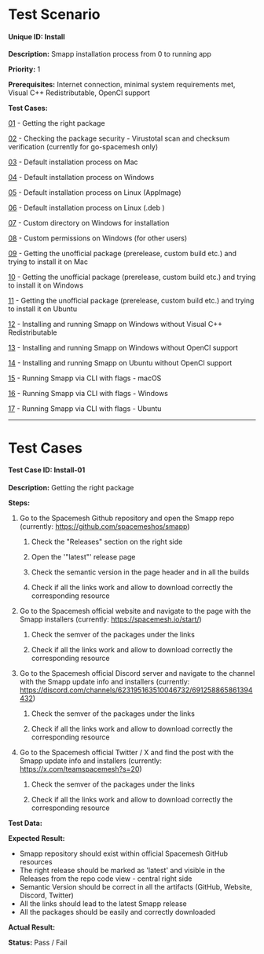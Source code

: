 # Test Scenario

#### Unique ID: Install

**Description:** Smapp installation process from 0 to running app

**Priority:** 1

**Prerequisites:** Internet connection, minimal system requirements met, Visual C++ Redistributable, OpenCl support

**Test Cases:**

[01](#test-case-id-install-01) - Getting the right package

[02]() - Checking the package security - Virustotal scan and checksum verification (currently for go-spacemesh only)

[03]() - Default installation process on Mac 

[04]() - Default installation process on Windows

[05]() - Default installation process on Linux (AppImage)

[06]() - Default installation process on Linux (.deb )

[07]() - Custom directory on Windows for installation

[08]() - Custom permissions on Windows (for other users)

[09]() - Getting the unofficial package (prerelease, custom build etc.) and trying to install it on Mac

[10]() - Getting the unofficial package (prerelease, custom build etc.) and trying to install it on Windows

[11]() - Getting the unofficial package (prerelease, custom build etc.) and trying to install it on Ubuntu

[12]() - Installing and running Smapp on Windows without Visual C++ Redistributable

[13]() - Installing and running Smapp on Windows without OpenCl support

[14]() - Installing and running Smapp on Ubuntu without OpenCl support

[15]() - Running Smapp via CLI with flags - macOS

[16]() - Running Smapp via CLI with flags - Windows

[17]() - Running Smapp via CLI with flags - Ubuntu




_____

# Test Cases

#### Test Case ID: Install-01

**Description:** Getting the right package

**Steps:**

1. Go to the Spacemesh Github repository and open the Smapp repo (currently: https://github.com/spacemeshos/smapp) 

    1. Check the "Releases" section on the right side

    1. Open the '"latest"' release page

    1. Check the semantic version in the page header and in all the builds

    1. Check if all the links work and allow to download correctly the corresponding resource

1. Go to the Spacemesh official website and navigate to the page with the Smapp installers (currently: https://spacemesh.io/start/)

    1. Check the semver of the packages under the links

    1. Check if all the links work and allow to download correctly the corresponding resource

1. Go to the Spacemesh official Discord server and navigate to the channel with the Smapp update info and installers (currently: https://discord.com/channels/623195163510046732/691258865861394432)

    1. Check the semver of the packages under the links

    1. Check if all the links work and allow to download correctly the corresponding resource

1. Go to the Spacemesh official Twitter / X and find the post with the Smapp update info and installers (currently: https://x.com/teamspacemesh?s=20)

    1. Check the semver of the packages under the links

    1. Check if all the links work and allow to download correctly the corresponding resource



**Test Data:**

**Expected Result:**

- Smapp repository should exist within official Spacemesh GitHub resources
- The right release should be marked as 'latest' and visible in the Releases from the repo code view - central right side
- Semantic Version should be correct in all the artifacts (GitHub, Website, Discord, Twitter)
- All the links should lead to the latest Smapp release
- All the packages should be easily and correctly downloaded

**Actual Result:**

**Status:** Pass / Fail